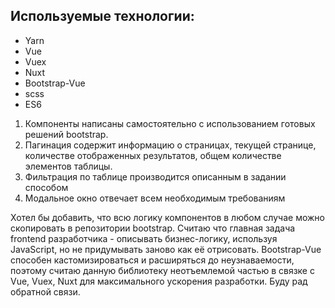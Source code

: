 ## Используемые технологии:

* Yarn
* Vue
* Vuex
* Nuxt
* Bootstrap-Vue
* scss
* ES6

1. Компоненты написаны самостоятельно с использованием готовых решений bootstrap.
2. Пагинация содержит информацию о страницах, текущей странице, количестве отображенных результатов, общем количестве элементов таблицы.
3. Фильтрация по таблице производится описанным в задании способом
4. Модальное окно отвечает всем необходимым требованиям

Хотел бы добавить, что всю логику компонентов в любом случае можно скопировать в
репозитории bootstrap. Считаю что главная задача frontend разработчика - описывать
бизнес-логику, используя JavaScript, но не придумывать заново как её отрисовать. Bootstrap-Vue
способен кастомизироваться и расширяться до неузнаваемости, поэтому считаю данную
библиотеку неотъемлемой частью в связке с Vue, Vuex, Nuxt для максимального ускорения
разработки. Буду рад обратной связи.
